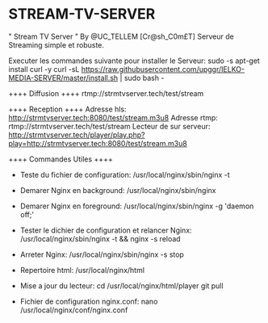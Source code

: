 # STREAM-TV-SERVER
" Stream TV Server " By @UC_TELLEM [Cr@sh_C0m£T]
Serveur de Streaming simple et robuste.



Executer les commandes suivante pour installer le Serveur:
sudo -s
apt-get install curl -y
curl -sL https://raw.githubusercontent.com/upggr/IELKO-MEDIA-SERVER/master/install.sh | sudo bash -


++++ Diffusion ++++
rtmp://strmtvserver.tech/test/stream

++++ Reception ++++
Adresse hls: http://strmtvserver.tech:8080/test/stream.m3u8
Adresse rtmp: rtmp://strmtvserver.tech/test/stream
Lecteur de sur serveur: http://strmtvserver.tech/player/play.php?play=http://strmtvserver.tech:8080/test/stream.m3u8

++++ Commandes Utiles ++++

- Teste du fichier de configuration:
/usr/local/nginx/sbin/nginx -t

- Demarer Nginx en background:
/usr/local/nginx/sbin/nginx

- Demarer Nginx en foreground:
/usr/local/nginx/sbin/nginx -g 'daemon off;'

- Tester le dichier de configuration et relancer Nginx:
/usr/local/nginx/sbin/nginx -t && nginx -s reload

- Arreter Nginx:
/usr/local/nginx/sbin/nginx -s stop

- Repertoire html:
/usr/local/nginx/html

- Mise a jour du lecteur:
cd /usr/local/nginx/html/player
git pull

- Fichier de configuration nginx.conf:
nano /usr/local/nginx/conf/nginx.conf
